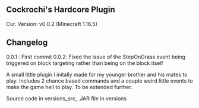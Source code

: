 ## Cockrochi's Hardcore Plugin

<h>Cur. Version: v0.0.2 (Minecraft 1.16.5)</h>

## Changelog

0.0.1 : First commit
0.0.2: Fixed the issue of the StepOnGrass event being triggered on block targeting rather than being on the block itself



<p> A small little plugin I initally made for my younger brother and his mates to play. Includes 2 chance based commands and a couple weird little events to make the game hell to play. To be extended further. </p>

<p> Source code in versions_src, .JAR file in versions </p>
